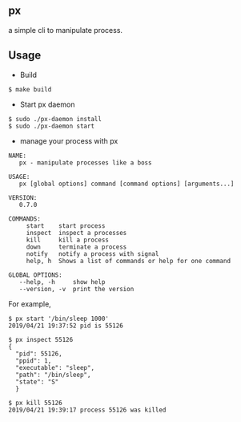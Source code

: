 ## px

a simple cli to manipulate process.

## Usage

* Build

```
$ make build
```

* Start px daemon

```
$ sudo ./px-daemon install
$ sudo ./px-daemon start
```

* manage your process with px

```
NAME:
   px - manipulate processes like a boss

USAGE:
   px [global options] command [command options] [arguments...]

VERSION:
   0.7.0

COMMANDS:
     start    start process
     inspect  inspect a processes
     kill     kill a process
     down     terminate a process
     notify   notify a process with signal
     help, h  Shows a list of commands or help for one command

GLOBAL OPTIONS:
   --help, -h     show help
   --version, -v  print the version
```

For example,
```
$ px start '/bin/sleep 1000'
2019/04/21 19:37:52 pid is 55126

$ px inspect 55126
{
  "pid": 55126,
  "ppid": 1,
  "executable": "sleep",
  "path": "/bin/sleep",
  "state": "S"
  }

$ px kill 55126
2019/04/21 19:39:17 process 55126 was killed
```
